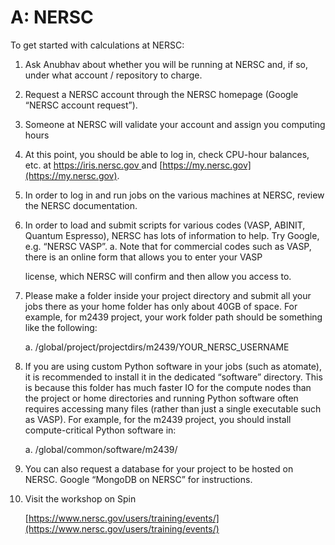 # A: NERSC

To get started with calculations at NERSC:

1. Ask Anubhav about whether you will be running at NERSC and, if so, under what account / repository to charge.
2. Request a NERSC account through the NERSC homepage (Google “NERSC account request”).
3. Someone at NERSC will validate your account and assign you computing hours
4. At this point, you should be able to log in, check CPU-hour balances, etc. at [https://iris.nersc.gov ](https://iris.nersc.gov)and [https://my.nersc.gov](https://my.nersc.gov).
5. In order to log in and run jobs on the various machines at NERSC, review the NERSC documentation.
6.  In order to load and submit scripts for various codes (VASP, ABINIT, Quantum Espresso), NERSC has lots of information to help. Try Google, e.g. “NERSC VASP”. a. Note that for commercial codes such as VASP, there is an online form that allows you to enter your VASP

    license, which NERSC will confirm and then allow you access to.&#x20;
7.  Please make a folder inside your project directory and submit all your jobs there as your home folder has only about 40GB of space. For example, for m2439 project, your work folder path should be something like the following:

    a. /global/project/projectdirs/m2439/YOUR\_NERSC\_USERNAME
8.  If you are using custom Python software in your jobs (such as atomate), it is recommended to install it in the dedicated “software” directory. This is because this folder has much faster IO for the compute nodes than the project or home directories and running Python software often requires accessing many files (rather than just a single executable such as VASP). For example, for the m2439 project, you should install compute-critical Python software in:

    a. /global/common/software/m2439/
9. You can also request a database for your project to be hosted on NERSC. Google “MongoDB on NERSC” for instructions.
10. Visit the workshop on Spin

    [https://www.nersc.gov/users/training/events/](https://www.nersc.gov/users/training/events/)
